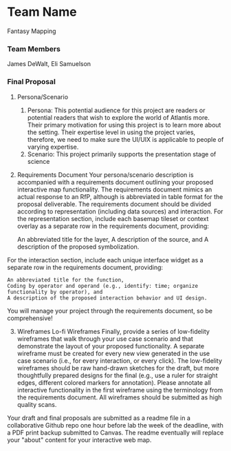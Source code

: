 # Team Name
Fantasy Mapping
### Team Members
James DeWalt, Eli Samuelson
### Final Proposal
1. Persona/Scenario
    1. Persona: This potential audience for this project are readers or potential readers that wish to explore the world of Atlantis more. Their primary motivation for using this project is to learn more about the setting. Their expertise level in using the project varies, therefore, we need to make sure the UI/UIX is applicable to people of varying expertise. 
    2. Scenario: This project primarily supports the presentation stage of science

2. Requirements Document
Your persona/scenario description is accompanied with a requirements document outlining your proposed interactive map functionality. The requirements document mimics an actual response to an RfP, although is abbreviated in table format for the proposal deliverable. The requirements document should be divided according to representation (including data sources) and interaction. For the representation section, include each basemap tileset or context overlay as a separate row in the requirements document, providing:

    An abbreviated title for the layer,
    A description of the source, and
    A description of the proposed symbolization.

For the interaction section, include each unique interface widget as a separate row in the requirements document, providing:

    An abbreviated title for the function,
    Coding by operator and operand (e.g., identify: time; organize functionality by operator), and
    A description of the proposed interaction behavior and UI design.

You will manage your project through the requirements document, so be comprehensive!

3. Wireframes
Lo-fi Wireframes
Finally, provide a series of low-fidelity wireframes that walk through your use case scenario and that demonstrate the layout of your proposed functionality. A separate wireframe must be created for every new view generated in the use case scenario (i.e., for every interaction, or every click). The low-fidelity wireframes should be raw hand-drawn sketches for the draft, but more thoughtfully prepared designs for the final (e.g., use a ruler for straight edges, different colored markers for annotation). Please annotate all interactive functionality in the first wireframe using the terminology from the requirements document. All wireframes should be submitted as high quality scans.

Your draft and final proposals are submitted as a readme file in a collaborative Github repo one hour before lab the week of the deadline, with a PDF print backup submitted to Canvas. The readme eventually will replace your "about" content for your interactive web map.






